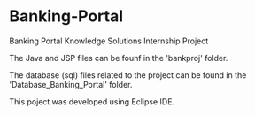 # Banking-Portal
 Banking Portal Knowledge Solutions Internship Project
 
 The Java and JSP files can be founf in the 'bankproj' folder.
 
 The database (sql) files related to the project can be found in the 'Database_Banking_Portal' folder.

This poject was developed using Eclipse IDE.
